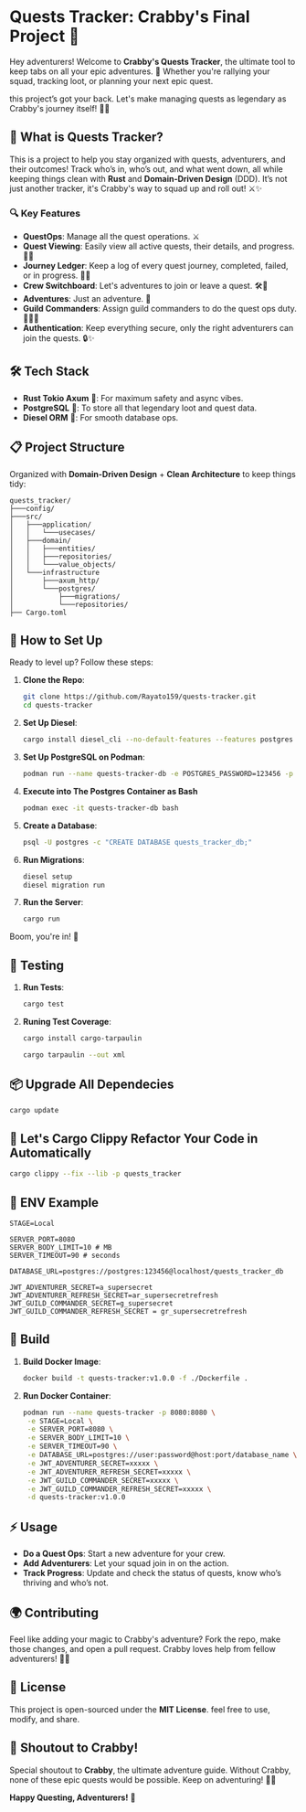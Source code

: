 # Quests Tracker: Crabby's Final Project 📜

Hey adventurers! Welcome to **Crabby's Quests Tracker**, the ultimate tool to keep tabs on all your epic adventures. 🌟 Whether you're rallying your squad, tracking loot, or planning your next epic quest.

this project’s got your back. Let's make managing quests as legendary as Crabby's journey itself! 🦀💥

## 🚀 What is Quests Tracker?

This is a project to help you stay organized with quests, adventurers, and their outcomes! Track who’s in, who’s out, and what went down, all while keeping things clean with **Rust** and **Domain-Driven Design** (DDD). It’s not just another tracker, it's Crabby's way to squad up and roll out! ⚔️✨

### 🔍 Key Features

- **QuestOps**: Manage all the quest operations. ⚔️
- **Quest Viewing**: Easily view all active quests, their details, and progress. 📝✨
- **Journey Ledger**: Keep a log of every quest journey, completed, failed, or in progress. 📖💫
- **Crew Switchboard**: Let's adventures to join or leave a quest. 🛠️👥
- **Adventures**: Just an adventure. 🌟
- **Guild Commanders**: Assign guild commanders to do the quest ops duty. 🏰🦸‍♂️
- **Authentication**: Keep everything secure, only the right adventurers can join the quests. 🔒✨

## 🛠️ Tech Stack

- **Rust Tokio Axum** 🦀: For maximum safety and async vibes.
- **PostgreSQL** 🐘: To store all that legendary loot and quest data.
- **Diesel ORM** 🚂: For smooth database ops.

## 📋 Project Structure

Organized with **Domain-Driven Design** + **Clean Architecture** to keep things tidy:

```text
quests_tracker/
├───config/
├───src/
│   ├───application/
│   │   └───usecases/
│   ├───domain/
│   │   ├───entities/
│   │   ├───repositories/
│   │   └───value_objects/
│   └───infrastructure
│       ├───axum_http/
│       └───postgres/
│           ├───migrations/
│           └───repositories/
├── Cargo.toml
```

## 🔧 How to Set Up

Ready to level up? Follow these steps:

1. **Clone the Repo**:

   ```sh
   git clone https://github.com/Rayato159/quests-tracker.git
   cd quests-tracker
   ```

2. **Set Up Diesel**:

   ```sh
   cargo install diesel_cli --no-default-features --features postgres
   ```

3. **Set Up PostgreSQL on Podman**:

   ```sh
   podman run --name quests-tracker-db -e POSTGRES_PASSWORD=123456 -p 5432:5432 -d postgres:latest
   ```

4. **Execute into The Postgres Container as Bash**

   ```sh
   podman exec -it quests-tracker-db bash
   ```

5. **Create a Database**:

   ```sh
   psql -U postgres -c "CREATE DATABASE quests_tracker_db;"
   ```

6. **Run Migrations**:

   ```sh
   diesel setup
   diesel migration run
   ```

7. **Run the Server**:
   ```sh
   cargo run
   ```

Boom, you're in! 🎉

## 🧪 Testing

1. **Run Tests**:

   ```sh
   cargo test
   ```

2. **Runing Test Coverage**:

   ```sh
   cargo install cargo-tarpaulin
   ```

   ```sh
   cargo tarpaulin --out xml
   ```

## 📦 Upgrade All Dependecies

```sh
cargo update
```

## 🤖 Let's Cargo Clippy Refactor Your Code in Automatically

```sh
cargo clippy --fix --lib -p quests_tracker
```

## 📝 ENV Example

```text
STAGE=Local

SERVER_PORT=8080
SERVER_BODY_LIMIT=10 # MB
SERVER_TIMEOUT=90 # seconds

DATABASE_URL=postgres://postgres:123456@localhost/quests_tracker_db

JWT_ADVENTURER_SECRET=a_supersecret
JWT_ADVENTURER_REFRESH_SECRET=ar_supersecretrefresh
JWT_GUILD_COMMANDER_SECRET=g_supersecret
JWT_GUILD_COMMANDER_REFRESH_SECRET = gr_supersecretrefresh
```

## 🐳 Build

1. **Build Docker Image**:

   ```sh
   docker build -t quests-tracker:v1.0.0 -f ./Dockerfile .
   ```

2. **Run Docker Container**:

   ```sh
   podman run --name quests-tracker -p 8080:8080 \
    -e STAGE=Local \
    -e SERVER_PORT=8080 \
    -e SERVER_BODY_LIMIT=10 \
    -e SERVER_TIMEOUT=90 \
    -e DATABASE_URL=postgres://user:password@host:port/database_name \
    -e JWT_ADVENTURER_SECRET=xxxxx \
    -e JWT_ADVENTURER_REFRESH_SECRET=xxxxx \
    -e JWT_GUILD_COMMANDER_SECRET=xxxxx \
    -e JWT_GUILD_COMMANDER_REFRESH_SECRET=xxxxx \
    -d quests-tracker:v1.0.0
   ```

## ⚡️ Usage

- **Do a Quest Ops**: Start a new adventure for your crew.
- **Add Adventurers**: Let your squad join in on the action.
- **Track Progress**: Update and check the status of quests, know who’s thriving and who’s not.

## 🌍 Contributing

Feel like adding your magic to Crabby's adventure? Fork the repo, make those changes, and open a pull request. Crabby loves help from fellow adventurers! 💪✨

## 📜 License

This project is open-sourced under the **MIT License**. feel free to use, modify, and share.

## 🦀 Shoutout to Crabby!

Special shoutout to **Crabby**, the ultimate adventure guide. Without Crabby, none of these epic quests would be possible. Keep on adventuring! 🦀🚀

**Happy Questing, Adventurers!** 🌟
